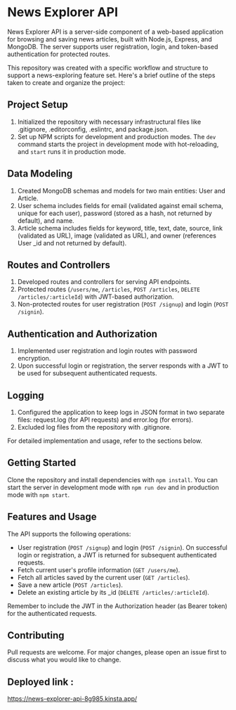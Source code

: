 # News Explorer API

News Explorer API is a server-side component of a web-based application for browsing and saving news articles, built with Node.js, Express, and MongoDB. The server supports user registration, login, and token-based authentication for protected routes.

This repository was created with a specific workflow and structure to support a news-exploring feature set. Here's a brief outline of the steps taken to create and organize the project:

## Project Setup
1. Initialized the repository with necessary infrastructural files like .gitignore, .editorconfig, .eslintrc, and package.json.
2. Set up NPM scripts for development and production modes. The `dev` command starts the project in development mode with hot-reloading, and `start` runs it in production mode.

## Data Modeling
1. Created MongoDB schemas and models for two main entities: User and Article.
2. User schema includes fields for email (validated against email schema, unique for each user), password (stored as a hash, not returned by default), and name.
3. Article schema includes fields for keyword, title, text, date, source, link (validated as URL), image (validated as URL), and owner (references User _id and not returned by default).

## Routes and Controllers
1. Developed routes and controllers for serving API endpoints.
2. Protected routes (`/users/me`, `/articles`, `POST /articles`, `DELETE /articles/:articleId`) with JWT-based authorization.
3. Non-protected routes for user registration (`POST /signup`) and login (`POST /signin`).

## Authentication and Authorization
1. Implemented user registration and login routes with password encryption.
2. Upon successful login or registration, the server responds with a JWT to be used for subsequent authenticated requests.

## Logging
1. Configured the application to keep logs in JSON format in two separate files: request.log (for API requests) and error.log (for errors).
2. Excluded log files from the repository with .gitignore.

For detailed implementation and usage, refer to the sections below.

## Getting Started

Clone the repository and install dependencies with `npm install`. You can start the server in development mode with `npm run dev` and in production mode with `npm start`.

## Features and Usage

The API supports the following operations:

- User registration (`POST /signup`) and login (`POST /signin`). On successful login or registration, a JWT is returned for subsequent authenticated requests.
- Fetch current user's profile information (`GET /users/me`).
- Fetch all articles saved by the current user (`GET /articles`).
- Save a new article (`POST /articles`).
- Delete an existing article by its _id (`DELETE /articles/:articleId`).

Remember to include the JWT in the Authorization header (as Bearer token) for the authenticated requests.

## Contributing

Pull requests are welcome. For major changes, please open an issue first to discuss what you would like to change.

## Deployed link :

https://news-explorer-api-8g985.kinsta.app/







